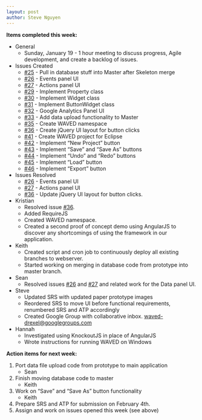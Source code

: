 ```yaml
---
layout: post
author: Steve Nguyen
---
```


**Items completed this week:**

* General
	* Sunday, January 19 - 1 hour meeting to discuss progress, Agile development, and create a backlog of issues.
* Issues Created
	* [#25](https://github.com/KSHSK/WAVED/issues/25) - Pull in database stuff into Master after Skeleton merge
	* [#26](https://github.com/KSHSK/WAVED/issues/26) - Events panel UI
	* [#27](https://github.com/KSHSK/WAVED/issues/27) - Actions panel UI
	* [#29](https://github.com/KSHSK/WAVED/issues/29) - Implement Property class
	* [#30](https://github.com/KSHSK/WAVED/issues/30) - Implement Widget class
	* [#31](https://github.com/KSHSK/WAVED/issues/31) - Implement ButtonWidget class
	* [#32](https://github.com/KSHSK/WAVED/issues/32) - Google Analytics Panel UI
	* [#33](https://github.com/KSHSK/WAVED/issues/33) - Add data upload functionality to Master
	* [#35](https://github.com/KSHSK/WAVED/issues/35) - Create WAVED namespace
	* [#36](https://github.com/KSHSK/WAVED/issues/36) - Create jQuery UI layout for button clicks
	* [#41](https://github.com/KSHSK/WAVED/issues/41) - Create WAVED project for Eclipse
	* [#42](https://github.com/KSHSK/WAVED/issues/42) - Implement “New Project” button
	* [#43](https://github.com/KSHSK/WAVED/issues/43) - Implement “Save” and “Save As” buttons
	* [#44](https://github.com/KSHSK/WAVED/issues/44) - Implement “Undo” and “Redo” buttons
	* [#45](https://github.com/KSHSK/WAVED/issues/45) - Implement “Load” button
	* [#46](https://github.com/KSHSK/WAVED/issues/46) - Implement “Export” button
* Issues Resolved
	* [#26](https://github.com/KSHSK/WAVED/issues/26) - Events panel UI
	* [#27](https://github.com/KSHSK/WAVED/issues/27) - Actions panel UI
	* [#36](https://github.com/KSHSK/WAVED/issues/36) - Update jQuery UI layout for button clicks.
* Kristian
	* Resolved issue [#36](https://github.com/KSHSK/WAVED/issues/36).
	* Added RequireJS
	* Created WAVED namespace.
	* Created a second proof of concept demo using AngularJS to discover any shortcomings of using the framework in our application.
* Keith
	* Created script and cron job to continuously deploy all existing branches to webserver.
	* Started working on merging in database code from prototype into master branch.
* Sean
	* Resolved issues [#26](https://github.com/KSHSK/WAVED/issues/26) and [#27](https://github.com/KSHSK/WAVED/issues/27) and related work for the Data panel UI.
* Steve
	* Updated SRS with updated paper prototype images
	* Reordered SRS to move UI before functional requirements, renumbered SRS and ATP accordingly
	* Created Google Group with collaborative inbox. waved-drexel@googlegroups.com 
* Hannah
	* Investigated using KnockoutJS in place of AngularJS
	* Wrote instructions for running WAVED on Windows
	
**Action items for next week:**

1. Port data file upload code from prototype to main application
	* Sean
2. Finish moving database code to master
	* Keith
3. Work on “Save” and “Save As” button functionality
	* Keith
4. Prepare SRS and ATP for submission on February 4th.
5. Assign and work on issues opened this week (see above)
